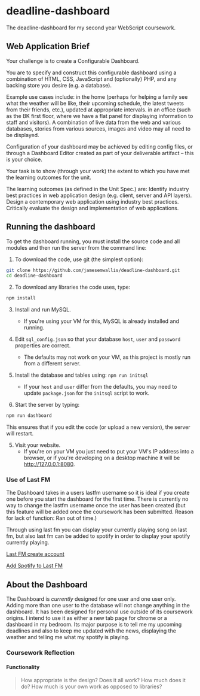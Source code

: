 # deadline-dashboard


The deadline-dashboard for my second year WebScript coursework.

## Web Application Brief


Your challenge is to create a Configurable Dashboard.

You are to specify and construct this configurable dashboard using a combination of HTML, CSS, JavaScript and (optionally) PHP, and any backing store you desire (e.g. a database).

Example use cases include:
in the home (perhaps for helping a family see what the weather will be like, their upcoming schedule, the latest tweets from their friends, etc.), updated at appropriate intervals.
in an office (such as the BK first floor, where we have a flat panel for displaying information to staff and visitors).  A combination of live data from the web and various databases, stories from various sources, images and video may all need to be displayed.

Configuration of your dashboard may be achieved by editing config files, or through a Dashboard Editor created as part of your deliverable artifact – this is your choice.

Your task is to show (through your work) the extent to which you have met the learning outcomes for the unit.

The learning outcomes (as defined in the Unit Spec.) are:
Identify industry best practices in web application design (e.g. client, server and API layers).
Design a contemporary web application using industry best practices.
Critically evaluate the design and implementation of web applications.




## Running the dashboard


To get the dashboard running, you must install the source code and all modules and then run the server from the command line:

1. To download the code, use git (the simplest option):

  ```bash
  git clone https://github.com/jamesemwallis/deadline-dashboard.git
  cd deadline-dashboard
  ```

2. To download any libraries the code uses, type:

  ```bash
  npm install
  ```

3. Install and run MySQL.
    * If you're using your VM for this, MySQL is already installed and running.

4. Edit `sql_config.json` so that your database `host`, `user` and `password` properties are correct.
    * The defaults may not work on your VM, as this project is mostly run from a different server.

5. Install the database and tables using: `npm run initsql`
    * If your `host` and `user` differ from the defaults, you may need to update `package.json` for the `initsql` script to work.

6. Start the server by typing:

  ```bash
  npm run dashboard
  ```

  This ensures that if you edit the code (or upload a new version), the server will restart.

5. Visit your website.
    * If you're on your VM you just need to put your VM's IP address into a browser, or if you're developing on a desktop machine it will be http://127.0.0.1:8080.

### Use of Last FM


The Dashboard takes in a users lastfm username so it is ideal if you create one before you start the dashboard for the first time.
There is currently no way to change the lastfm username once the user has been created (but this feature will be added once the coursework has been submitted. Reason for lack of function: Ran out of time.)

Through using last fm you can display your currently playing song on last fm, but also last fm can be added to spotify in order to display your spotify currently playing.

[Last FM create account](https://www.last.fm/join)

[Add Spotify to Last FM](https://support.spotify.com/us/using_spotify/playlists/scrobble-to-last-fm/)

## About the Dashboard


The Dashboard is _currently_ designed for one user and one user only. Adding more than one user to the database will not change anything in the dashboard.
It has been designed for personal use outside of its coursework origins. I intend to use it as either a new tab page for chrome or a dashboard in my bedroom.
Its major purpose is to tell me my upcoming deadlines and also to keep me updated with the news, displaying the weather and telling me what my spotify is playing.

### Coursework Reflection

#### Functionality

> How appropriate is the design?  Does it all work?  How much does it do?  How much is your own work as opposed to libraries? 
